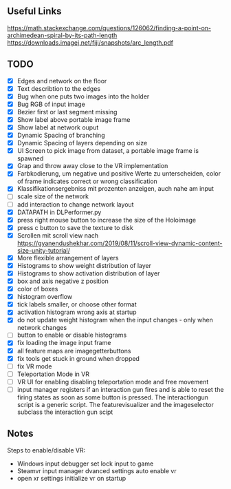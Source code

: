 ## Useful Links
https://math.stackexchange.com/questions/126062/finding-a-point-on-archimedean-spiral-by-its-path-length
https://downloads.imagej.net/fiji/snapshots/arc_length.pdf


## TODO

- [x] Edges and network on the floor
- [x] Text describtion to the edges
- [x] Bug when one puts two images into the holder
- [x] Bug RGB of input image
- [x] Bezier first or last segment missing
- [x] Show label above portable image frame
- [x] Show label at network ouput
- [x] Dynamic Spacing of branching
- [x] Dynamic Spacing of layers depending on size
- [x] UI Screen to pick image from dataset, a portable image frame is spawned
- [x] Grap and throw away close to the VR implementation
- [x] Farbkodierung, um negative und positive Werte zu unterscheiden, color of frame indicates correct or wrong classification
- [x] Klassifikationsergebniss mit prozenten anzeigen, auch nahe am input
- [ ] scale size of the network
- [ ] add interaction to change network layout
- [x] DATAPATH in DLPerformer.py
- [x] press right mouse button to increase the size of the Holoimage
- [x] press c button to save the texture to disk
- [x] Scrollen mit scroll view nach https://gyanendushekhar.com/2019/08/11/scroll-view-dynamic-content-size-unity-tutorial/
- [x] More flexible arrangement of layers
- [x] Histograms to show weight distribution of layer
- [x] Histograms to show activation distribution of layer
- [x] box and axis negative z position
- [x] color of boxes
- [x] histogram overflow
- [x] tick labels smaller, or choose other format
- [x] activation histogram wrong axis at startup
- [x] do not update weight histogram when the input changes - only when network changes
- [ ] button to enable or disable histograms
- [x] fix loading the image input frame
- [x] all feature maps are imagegetterbuttons
- [x] fix tools get stuck in ground when dropped
- [ ] fix VR mode
- [ ] Teleportation Mode in VR
- [ ] VR UI for enabling disabling teleportation mode and free movement
- [ ] input manager registers if an interaction gun fires and is able to reset the firing states as soon as some button is pressed. The interactiongun script is a generic script. The featurevisualizer and the imageselector subclass the interaction gun scipt 

## Notes
Steps to enable/disable VR:
- Windows input debugger set lock input to game
- Steamvr input manager dvanced settings auto enable vr
- open xr settings initialize vr on startup